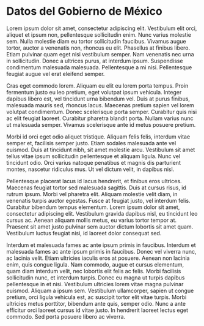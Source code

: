 # Datos del Gobierno de México

Lorem ipsum dolor sit amet, consectetur adipiscing elit. Vestibulum elit orci, aliquet et ipsum non, pellentesque sollicitudin enim. Nunc varius molestie sem. Nulla molestie diam eu tortor sollicitudin faucibus. Vivamus augue tortor, auctor a venenatis non, rhoncus eu elit. Phasellus at finibus libero. Etiam pulvinar quam eget nisi vestibulum semper. Nam venenatis nec urna in sollicitudin. Donec a ultrices purus, at interdum ipsum. Suspendisse condimentum malesuada malesuada. Pellentesque a mi nisi. Pellentesque feugiat augue vel erat eleifend semper.

Cras eget commodo lorem. Aliquam eu elit eu lorem porta tempus. Proin fermentum justo eu leo pretium, eget volutpat ipsum vehicula. Integer dapibus libero est, vel tincidunt urna bibendum vel. Duis at purus finibus, malesuada mauris sed, rhoncus lacus. Maecenas pretium sapien vel lorem volutpat condimentum. Donec scelerisque porta semper. Curabitur quis nisi ac elit feugiat laoreet. Curabitur pharetra blandit porta. Nullam varius nunc ut malesuada semper. Vivamus scelerisque ante id metus posuere pretium.

Morbi id orci eget odio aliquet tristique. Aliquam felis felis, interdum vitae semper et, facilisis semper justo. Etiam sodales malesuada ante vel euismod. Duis at tincidunt nibh, sit amet molestie arcu. Vestibulum sit amet tellus vitae ipsum sollicitudin pellentesque et aliquam ligula. Nunc vel tincidunt odio. Orci varius natoque penatibus et magnis dis parturient montes, nascetur ridiculus mus. Ut vel dictum velit, in dapibus nisl.

Pellentesque placerat lacus id lacus hendrerit, et finibus eros ultrices. Maecenas feugiat tortor sed malesuada sagittis. Duis at cursus risus, id rutrum ipsum. Morbi vel pharetra elit. Aliquam molestie velit diam, in venenatis turpis auctor egestas. Fusce at feugiat justo, vel interdum felis. Curabitur bibendum tempus elementum. Lorem ipsum dolor sit amet, consectetur adipiscing elit. Vestibulum gravida dapibus nisl, eu tincidunt leo cursus ac. Aenean aliquam mollis metus, eu varius tortor tempor at. Praesent sit amet justo pulvinar sem auctor dictum lobortis sit amet quam. Vestibulum luctus feugiat nisi, id laoreet dolor consequat sed.

Interdum et malesuada fames ac ante ipsum primis in faucibus. Interdum et malesuada fames ac ante ipsum primis in faucibus. Donec vel viverra nunc, ac lacinia velit. Etiam ultricies iaculis eros at posuere. Aenean non lacinia enim, quis congue ligula. Nam commodo, augue et cursus elementum, quam diam interdum velit, nec lobortis elit felis ac felis. Morbi facilisis sollicitudin nunc, et interdum turpis. Donec eu magna ut turpis dapibus pellentesque in et nisi. Vestibulum ultricies lorem vitae magna pulvinar euismod. Aliquam a ipsum sem. Vestibulum ullamcorper, sapien ut congue pretium, orci ligula vehicula est, ac suscipit tortor elit vitae turpis. Morbi ultricies metus porttitor, bibendum ante quis, semper odio. Nunc a ante efficitur orci laoreet cursus id vitae justo. In hendrerit laoreet lectus eget commodo. Sed porta posuere libero ac viverra.